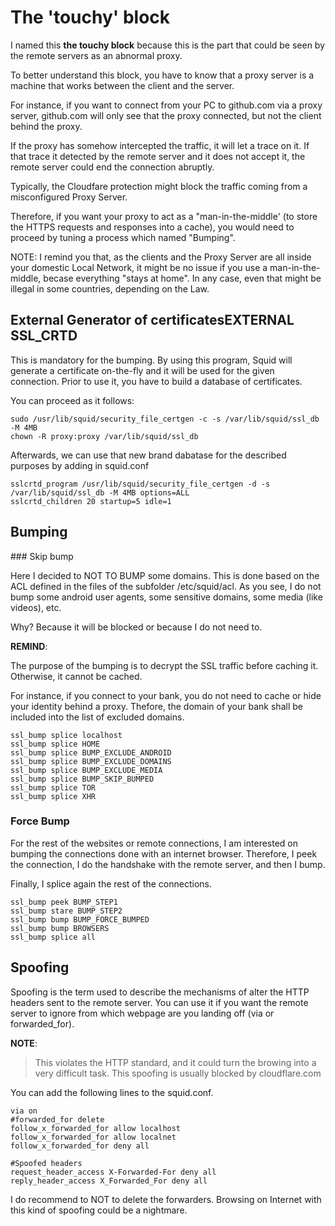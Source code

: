# The **'touchy'** block

I named this **the touchy block** because this is the part that could be seen by the remote servers as an abnormal proxy.

To better understand this block, you have to know that a proxy server is a machine that works between the client and the server.

For instance, if you want to connect from your PC to github.com via a proxy server, github.com will only see that the proxy connected, but not the client behind the proxy.

If the proxy has somehow intercepted the traffic, it will let a trace on it. If that trace it detected by the remote server and it does not accept it, the remote server could end the connection abruptly.

Typically, the Cloudfare protection might block the traffic coming from a misconfigured Proxy Server.

Therefore, if you want your proxy to act as a "man-in-the-middle' (to store the HTTPS requests and responses into a cache), you would need to proceed by tuning a process which named "Bumping".

NOTE:
I remind you that, as the clients and the Proxy Server are all inside your domestic Local Network, it might be no issue if you use a man-in-the-middle, becase everything "stays at home". In any case, even that might be illegal in some countries, depending on the Law.

## External Generator of certificatesEXTERNAL SSL_CRTD 

This is mandatory for the bumping. By using this program, Squid will generate a certificate on-the-fly and it will be used for the given connection.
Prior to use it, you have to build a database of certificates.

You can proceed as it follows:

```
sudo /usr/lib/squid/security_file_certgen -c -s /var/lib/squid/ssl_db -M 4MB 
chown -R proxy:proxy /var/lib/squid/ssl_db

```

Afterwards, we can use that new brand dabatase for the described purposes by adding in squid.conf

```
sslcrtd_program /usr/lib/squid/security_file_certgen -d -s /var/lib/squid/ssl_db -M 4MB options=ALL
sslcrtd_children 20 startup=5 idle=1
```


## Bumping

### Skip bump

Here I decided to NOT TO BUMP some domains. This is done based on the ACL defined in the files of the subfolder /etc/squid/acl.
As you see, I do not bump some android user agents, some sensitive domains, some media (like videos), etc.

Why? Because it will be blocked or because I do not need to. 

__REMIND__:

The purpose of the bumping is to decrypt the SSL traffic before caching it. Otherwise, it cannot be cached. 

For instance, if you connect to your bank, you do not need to cache or hide your identity behind a proxy.
Thefore, the domain of your bank shall be included into the list of excluded domains.


```
ssl_bump splice localhost
ssl_bump splice HOME
ssl_bump splice BUMP_EXCLUDE_ANDROID
ssl_bump splice BUMP_EXCLUDE_DOMAINS
ssl_bump splice BUMP_EXCLUDE_MEDIA
ssl_bump splice BUMP_SKIP_BUMPED
ssl_bump splice TOR
ssl_bump splice XHR
```

### Force Bump

For the rest of the websites or remote connections, I am interested on bumping the connections done with an internet browser.
Therefore, I peek the connection, I do the handshake with the remote server, and then I bump.

Finally, I splice again the rest of the connections.

```
ssl_bump peek BUMP_STEP1
ssl_bump stare BUMP_STEP2
ssl_bump bump BUMP_FORCE_BUMPED
ssl_bump bump BROWSERS
ssl_bump splice all
```

## Spoofing

Spoofing is the term used to describe the mechanisms of alter the HTTP headers sent to the remote server.
You can use it if you want the remote server to ignore from which webpage are you landing off (via or forwarded_for).

__NOTE__: 

>This violates the HTTP standard, and it could turn the browing into a very difficult task. 
>This spoofing is usually blocked by cloudflare.com

You can add the following lines to the squid.conf. 

```
via on
#forwarded_for delete
follow_x_forwarded_for allow localhost
follow_x_forwarded_for allow localnet
follow_x_forwarded_for deny all

#Spoofed headers
request_header_access X-Forwarded-For deny all
reply_header_access X_Forwarded_For deny all

```
I do recommend to NOT to delete the forwarders. Browsing on Internet with this kind of spoofing could be a nightmare.
